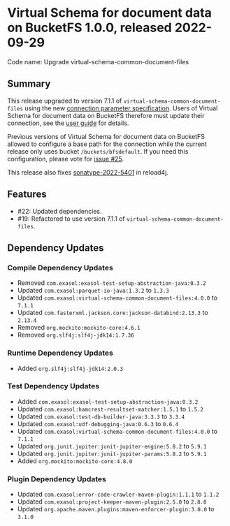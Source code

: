 # Virtual Schema for document data on BucketFS 1.0.0, released 2022-09-29

Code name: Upgrade virtual-schema-common-document-files

## Summary

This release upgraded to version 7.1.1 of `virtual-schema-common-document-files` using the new [connection parameter specification](https://github.com/exasol/connection-parameter-specification/blob/main/specification.md). Users of Virtual Schema for document data on BucketFS therefore must update their connection, see the [user guide](https://github.com/exasol/bucketfs-document-files-virtual-schema/blob/main/doc/user_guide/user_guide.md#creating-a-connection) for details.

Previous versions of Virtual Schema for document data on BucketFS allowed to configure a base path for the connection while the current release only uses bucket `/buckets/bfsdefault`. If you need this configuration, please vote for [issue #25](https://github.com/exasol/bucketfs-document-files-virtual-schema/issues/25).

This release also fixes [sonatype-2022-5401](https://ossindex.sonatype.org/vulnerability/sonatype-2022-5401) in reload4j.

## Features

* #22: Updated dependencies.
* #19: Refactored to use version 7.1.1 of `virtual-schema-common-document-files`.

## Dependency Updates

### Compile Dependency Updates

* Removed `com.exasol:exasol-test-setup-abstraction-java:0.3.2`
* Updated `com.exasol:parquet-io-java:1.3.2` to `1.3.3`
* Updated `com.exasol:virtual-schema-common-document-files:4.0.0` to `7.1.1`
* Updated `com.fasterxml.jackson.core:jackson-databind:2.13.3` to `2.13.4`
* Removed `org.mockito:mockito-core:4.6.1`
* Removed `org.slf4j:slf4j-jdk14:1.7.36`

### Runtime Dependency Updates

* Added `org.slf4j:slf4j-jdk14:2.0.3`

### Test Dependency Updates

* Added `com.exasol:exasol-test-setup-abstraction-java:0.3.2`
* Updated `com.exasol:hamcrest-resultset-matcher:1.5.1` to `1.5.2`
* Updated `com.exasol:test-db-builder-java:3.3.3` to `3.3.4`
* Updated `com.exasol:udf-debugging-java:0.6.3` to `0.6.4`
* Updated `com.exasol:virtual-schema-common-document-files:4.0.0` to `7.1.1`
* Updated `org.junit.jupiter:junit-jupiter-engine:5.8.2` to `5.9.1`
* Updated `org.junit.jupiter:junit-jupiter-params:5.8.2` to `5.9.1`
* Added `org.mockito:mockito-core:4.8.0`

### Plugin Dependency Updates

* Updated `com.exasol:error-code-crawler-maven-plugin:1.1.1` to `1.1.2`
* Updated `com.exasol:project-keeper-maven-plugin:2.5.0` to `2.8.0`
* Updated `org.apache.maven.plugins:maven-enforcer-plugin:3.0.0` to `3.1.0`
